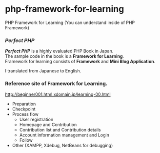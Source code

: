 # php-framework-for-learning

PHP Framework for Learning (You can understand inside of PHP Framework)  
### **_Perfect PHP_**  
**_Perfect PHP_** is a highly evaluated PHP Book in Japan.  
The sample code in the book is a **Framework for Learning**.  
Framework for learning consists of **Framework** and **Mini Blog Application**. 

I translated from Japanese to English.  

### **Reference site of Framework for Learning.**  
http://beginner001.html.xdomain.jp/learning-00.html  

- Preparation  
- Checkpoint  
- Process flow  
  - User registration  
  - Homepage and Contribution  
  - Contribution list and Contribution details  
  - Account information management and Login  
  - Follow  
 - Other (XAMPP, Xdebug, NetBeans for debugging)   
  

